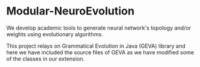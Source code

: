 # Modular-NeuroEvolution
We develop academic tools to generate neural network's topology and/or weights using evolutionary algorithms.

This project relays on Grammatical Evolution in Java (GEVA) library and here we have included the source files of GEVA as we have modified some of the classes in our extension.
